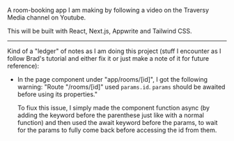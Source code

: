 A room-booking app I am making by following a video on the Traversy Media channel on Youtube.

This will be built with React, Next.js, Appwrite and Tailwind CSS.

---

Kind of a "ledger" of notes as I am doing this project (stuff I encounter as I follow Brad's tutorial and either fix it or just make a note of it for future reference):

- In the page component under "app/rooms/[id]", I got the following warning:
  "Route "/rooms/[id]" used `params.id`. `params` should be awaited before using its properties."

  To fiux this issue, I simply made the component function async (by adding the keyword before the parenthese just like with a normal function) and then used the await keyword before the params, to wait for the params to fully come back before accessing the id from them.

